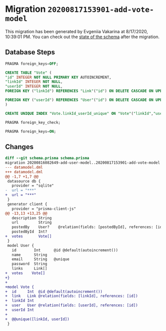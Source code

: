 # Migration `20200817153901-add-vote-model`

This migration has been generated by Evgeniia Vakarina at 8/17/2020, 10:39:01 PM.
You can check out the [state of the schema](./schema.prisma) after the migration.

## Database Steps

```sql
PRAGMA foreign_keys=OFF;

CREATE TABLE "Vote" (
"id" INTEGER NOT NULL PRIMARY KEY AUTOINCREMENT,
"linkId" INTEGER NOT NULL,
"userId" INTEGER NOT NULL,
FOREIGN KEY ("linkId") REFERENCES "Link"("id") ON DELETE CASCADE ON UPDATE CASCADE,

FOREIGN KEY ("userId") REFERENCES "User"("id") ON DELETE CASCADE ON UPDATE CASCADE
)

CREATE UNIQUE INDEX "Vote.linkId_userId_unique" ON "Vote"("linkId","userId")

PRAGMA foreign_key_check;

PRAGMA foreign_keys=ON;
```

## Changes

```diff
diff --git schema.prisma schema.prisma
migration 20200816082649-add-user-model..20200817153901-add-vote-model
--- datamodel.dml
+++ datamodel.dml
@@ -1,7 +1,7 @@
 datasource db {
   provider = "sqlite"
-  url = "***"
+  url = "***"
 }
 generator client {
   provider = "prisma-client-js"
@@ -13,13 +13,25 @@
   description String
   url         String
   postedBy    User?    @relation(fields: [postedById], references: [id])
   postedById  Int?
+  votes       Vote[]
 }
 model User {
   id        Int      @id @default(autoincrement())
   name      String
   email     String   @unique
   password  String
   links     Link[]
+  votes    Vote[]
+}
+
+model Vote {
+  id     Int  @id @default(autoincrement())
+  link   Link @relation(fields: [linkId], references: [id])
+  linkId Int
+  user   User @relation(fields: [userId], references: [id])
+  userId Int
+
+  @@unique([linkId, userId])
 }
```


